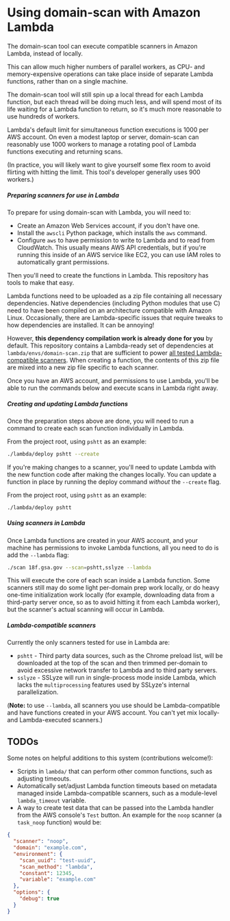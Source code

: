 # Using domain-scan with Amazon Lambda

The domain-scan tool can execute compatible scanners in Amazon Lambda, instead of locally.

This can allow much higher numbers of parallel workers, as CPU- and memory-expensive operations can take place inside of separate Lambda functions, rather than on a single machine.

The domain-scan tool will still spin up a local thread for each Lambda function, but each thread will be doing much less, and will spend most of its life waiting for a Lambda function to return, so it's much more reasonable to use hundreds of workers.

Lambda's default limit for simultaneous function executions is 1000 per AWS account. On even a modest laptop or server, domain-scan can reasonably use 1000 workers to manage a rotating pool of Lambda functions executing and returning scans.

(In practice, you will likely want to give yourself some flex room to avoid flirting with hitting the limit. This tool's developer generally uses 900 workers.)

##### Preparing scanners for use in Lambda

To prepare for using domain-scan with Lambda, you will need to:

* Create an Amazon Web Services account, if you don't have one.
* Install the `awscli` Python package, which installs the `aws` command.
* Configure `aws` to have permission to write to Lambda and to read from CloudWatch. This usually means AWS API credentials, but if you're running this inside of an AWS service like EC2, you can use IAM roles to automatically grant permissions.

Then you'll need to create the functions in Lambda. This repository has tools to make that easy.

Lambda functions need to be uploaded as a zip file containing all necessary dependencies. Native dependencies (including Python modules that use C) need to have been compiled on an architecture compatible with Amazon Linux. Occasionally, there are Lambda-specific issues that require tweaks to how dependencies are installed. It can be annoying!

However, **this dependency compilation work is already done for you** by default. This repository contains a Lambda-ready set of dependencies at `lambda/envs/domain-scan.zip` that are sufficient to power [all tested Lambda-compatible scanners](#lambda-compatible-scanners). When creating a function, the contents of this zip file are mixed into a new zip file specific to each scanner.

Once you have an AWS account, and permissions to use Lambda, you'll be able to run the commands below and execute scans in Lambda right away.

##### Creating and updating Lambda functions

Once the preparation steps above are done, you will need to run a command to create each scan function individually in Lambda.

From the project root, using `pshtt` as an example:

```bash
./lambda/deploy pshtt --create
```

If you're making changes to a scanner, you'll need to update Lambda with the new function code after making the changes locally. You can update a function in place by running the deploy command _without_ the `--create` flag.

From the project root, using `pshtt` as an example:

```bash
./lambda/deploy pshtt
```

##### Using scanners in Lambda

Once Lambda functions are created in your AWS account, and your machine has permissions to invoke Lambda functions, all you need to do is add the `--lambda` flag:

```bash
./scan 18f.gsa.gov --scan=pshtt,sslyze --lambda
```

This will execute the core of each scan inside a Lambda function. Some scanners still may do some light per-domain prep work locally, or do heavy one-time initialization work locally (for example, downloading data from a third-party server once, so as to avoid hitting it from each Lambda worker), but the scanner's actual scanning will occur in Lambda.

##### Lambda-compatible scanners

Currently the only scanners tested for use in Lambda are:

* `pshtt` - Third party data sources, such as the Chrome preload list, will be downloaded at the top of the scan and then trimmed per-domain to avoid excessive network transfer to Lambda and to third party servers.
* `sslyze` - SSLyze will run in single-process mode inside Lambda, which lacks the `multiprocessing` features used by SSLyze's internal parallelization.

(**Note:** to use `--lambda`, all scanners you use should be Lambda-compatible and have functions created in your AWS account. You can't yet mix locally- and Lambda-executed scanners.)


## TODOs

Some notes on helpful additions to this system (contributions welcome!):

* Scripts in `lambda/` that can perform other common functions, such as adjusting timeouts.
* Automatically set/adjust Lambda function timeouts based on metadata managed inside Lambda-compatible scanners, such as a module-level `lambda_timeout` variable.
* A way to create test data that can be passed into the Lambda handler from the AWS console's `Test` button. An example for the `noop` scanner (a `task_noop` function) would be:

```json
{
  "scanner": "noop",
  "domain": "example.com",
  "environment": {
    "scan_uuid": "test-uuid",
    "scan_method": "lambda",
    "constant": 12345,
    "variable": "example.com"
  },
  "options": {
    "debug": true
  }
}
```
